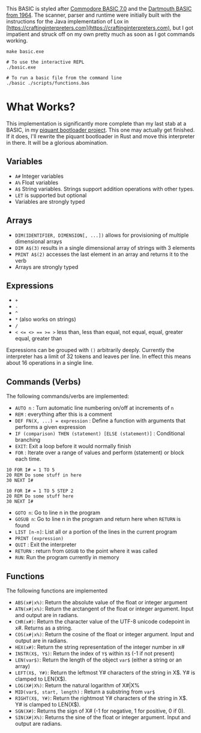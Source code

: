 This BASIC is styled after [Commodore BASIC 7.0](http://www.jbrain.com/pub/cbm/manuals/128/C128PRG.pdf) and the [Dartmouth BASIC from 1964](https://www.dartmouth.edu/basicfifty/basic.html). The scanner, parser and runtime were initially built with the instructions for the Java implementation of Lox in [https://craftinginterpreters.com](https://craftinginterpreters.com), but I got impatient and struck off on my own pretty much as soon as I got commands working.

```
make basic.exe

# To use the interactive REPL
./basic.exe

# To run a basic file from the command line
./basic ./scripts/functions.bas
```

# What Works?

This implementation is significantly more complete than my last stab at a BASIC, in my [piquant bootloader project](https://github.com/akesterson/piquant). This one may actually get finished. If it does, I'll rewrite the piquant bootloader in Rust and move this interpreter in there. It will be a glorious abomination.

## Variables

* `A#` Integer variables
* `A%` Float variables
* `A$` String variables. Strings support addition operations with other types.
* `LET` is supported but optional
* Variables are strongly typed

## Arrays

* `DIM(IDENTIFIER, DIMENSION[, ...])` allows for provisioning of multiple dimensional arrays
* `DIM A$(3)` results in a single dimensional array of strings with 3 elements
* `PRINT A$(2)` accesses the last element in an array and returns it to the verb
* Arrays are strongly typed

## Expressions

* `+`
* `-`
* `^`
* `*` (also works on strings)
* `/`
* `< <= <> == >= >` less than, less than equal, not equal, equal, greater equal, greater than

Expressions can be grouped with `()` arbitrarily deeply. Currently the interpreter has a limit of 32 tokens and leaves per line. In effect this means about 16 operations in a single line.

## Commands (Verbs)

The following commands/verbs are implemented:

* `AUTO n` : Turn automatic line numbering on/off at increments of `n`
* `REM` : everything after this is a comment
* `DEF FN(X, ...) = expression` : Define a function with arguments that performs a given expression
* `IF (comparison) THEN (statement) [ELSE (statement)]` : Conditional branching
* `EXIT`: Exit a loop before it would normally finish
* `FOR` : Iterate over a range of values and perform (statement) or block each time.

```
10 FOR I# = 1 TO 5
20 REM Do some stuff in here
30 NEXT I#

10 FOR I# = 1 TO 5 STEP 2
20 REM Do some stuff here
30 NEXT I#
```

* `GOTO n`: Go to line n in the program
* `GOSUB n`: Go to line n in the program and return here when `RETURN` is found
* `LIST [n-n]`: List all or a portion of the lines in the current program
* `PRINT (expression)`
* `QUIT` : Exit the interpreter
* `RETURN` : return from `GOSUB` to the point where it was called
* `RUN`: Run the program currently in memory

## Functions

The following functions are implemented

* `ABS(x#|x%)`: Return the absolute value of the float or integer argument
* `ATN(x#|x%)`: Return the arctangent of the float or integer argument. Input and output are in radians.
* `CHR(x#)`: Return the character value of the UTF-8 unicode codepoint in x#. Returns as a string.
* `COS(x#|x%)`: Return the cosine of the float or integer argument. Input and output are in radians.
* `HEX(x#)`: Return the string representation of the integer number in x#
* `INSTR(X$, Y$)`: Return the index of `Y$` within `X$` (-1 if not present)
* `LEN(var$)`: Return the length of the object `var$` (either a string or an array)
* `LEFT(X$, Y#)`: Return the leftmost Y# characters of the string in X$. Y# is clamped to LEN(X$).
* `LOG(X#|X%)`: Return the natural logarithm of X#|X%
* `MID(var$, start, length)` : Return a substring from `var$`
* `RIGHT(X$, Y#)`: Return the rightmost Y# characters of the string in X$. Y# is clamped to LEN(X$).
* `SGN(X#)`: Returns the sign of X# (-1 for negative, 1 for positive, 0 if 0).
* `SIN(X#|X%)`: Returns the sine of the float or integer argument. Input and output are radians.